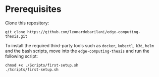 # Prerequisites

Clone this repository:

	git clone https://github.com/leonardobarilani/edge-computing-thesis.git

To install the required third-party tools such as `docker`, `kubectl`, `k3d`, `helm` and the bash scripts, move into
the `edge-computing-thesis` and run the following script:

	chmod +x ./Scripts/first-setup.sh
	./Scripts/first-setup.sh

